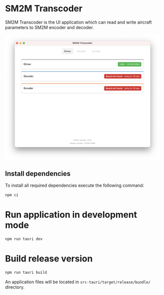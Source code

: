 # SM2M Transcoder
SM2M Transcoder is the UI application which can read and write aircraft parameters to SM2M encoder and decoder.

![Transcoder](../doc/transcoder.png "Transcoder")

## Install dependencies
To install all required dependencies execute the following command:
```bash
npm ci
```

# Run application in development mode
```bash
npm run tauri dev
```

# Build release version
```bash
npm run tauri build
```

An application files will be located in `src-tauri/target/release/bundle/` directory.

